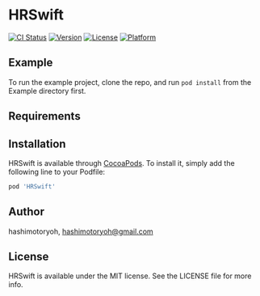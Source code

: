 # HRSwift

[![CI Status](http://img.shields.io/travis/hashimotoryoh/HRSwift.svg?style=flat)](https://travis-ci.org/hashimotoryoh/HRSwift)
[![Version](https://img.shields.io/cocoapods/v/HRSwift.svg?style=flat)](http://cocoapods.org/pods/HRSwift)
[![License](https://img.shields.io/cocoapods/l/HRSwift.svg?style=flat)](http://cocoapods.org/pods/HRSwift)
[![Platform](https://img.shields.io/cocoapods/p/HRSwift.svg?style=flat)](http://cocoapods.org/pods/HRSwift)

## Example

To run the example project, clone the repo, and run `pod install` from the Example directory first.

## Requirements

## Installation

HRSwift is available through [CocoaPods](http://cocoapods.org). To install
it, simply add the following line to your Podfile:

```ruby
pod 'HRSwift'
```

## Author

hashimotoryoh, hashimotoryoh@gmail.com

## License

HRSwift is available under the MIT license. See the LICENSE file for more info.
